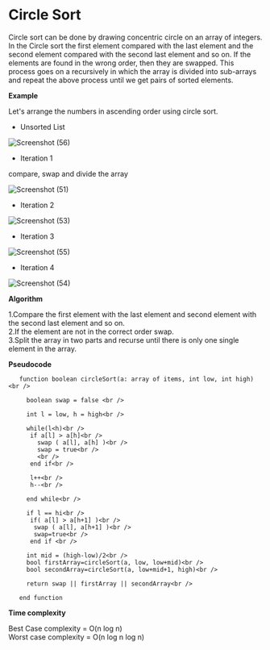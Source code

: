 # Circle Sort 

Circle sort can be done by drawing concentric circle on an array of integers. In the Circle sort the first element compared with the last element and the second element compared with the second last element and so on. If the elements are found in the wrong order, then they are swapped. This process goes on a recursively in which the  array is divided into sub-arrays and repeat the above process until we get pairs of sorted elements. 

 **Example**

Let's arrange the numbers in ascending order using circle sort.

- Unsorted List

![Screenshot (56)](https://user-images.githubusercontent.com/28682701/57585928-260db280-750c-11e9-84e7-dd6e9f5784eb.png)

- Iteration 1

 compare, swap and divide the array

![Screenshot (51)](https://user-images.githubusercontent.com/28682701/57585795-a3d0be80-750a-11e9-8db5-8369d9678538.png)

- Iteration 2

![Screenshot (53)](https://user-images.githubusercontent.com/28682701/57585844-28234180-750b-11e9-9835-e7541dc10d9e.png)

- Iteration 3

![Screenshot (55)](https://user-images.githubusercontent.com/28682701/57585917-024a6c80-750c-11e9-87f2-22f97c2d377d.png)

- Iteration 4

![Screenshot (54)](https://user-images.githubusercontent.com/28682701/57585886-a2ec5c80-750b-11e9-8b47-53a60440b2dc.png)

**Algorithm** 

1.Compare the first element with the last element and second element with the second last element and so on.<br />
2.If the element are not in the correct order swap.<br />
3.Split the array in two parts and recurse until there is only one single element in the array.

**Pseudocode**
```
   function boolean circleSort(a: array of items, int low, int high)<br />
  
     boolean swap = false <br />
    
     int l = low, h = high<br />
   
     while(l<h)<br />
      if a[l] > a[h]<br />
        swap ( a[l], a[h] )<br />
        swap = true<br />
        <br />
      end if<br />
    
      l++<br />
      h--<br />
    
     end while<br />
   
     if l == hi<br />
      if( a[l] > a[h+1] )<br />
       swap ( a[l], a[h+1] )<br />
       swap=true<br />
      end if <br />
     
     int mid = (high-low)/2<br />
     bool firstArray=circleSort(a, low, low+mid)<br />
     bool secondArray=circleSort(a, low+mid+1, high)<br />
   
     return swap || firstArray || secondArray<br />
   
   end function
```  
**Time complexity**

Best Case complexity =  O(n log n)<br />
Worst case complexity =  O(n log n log n)
